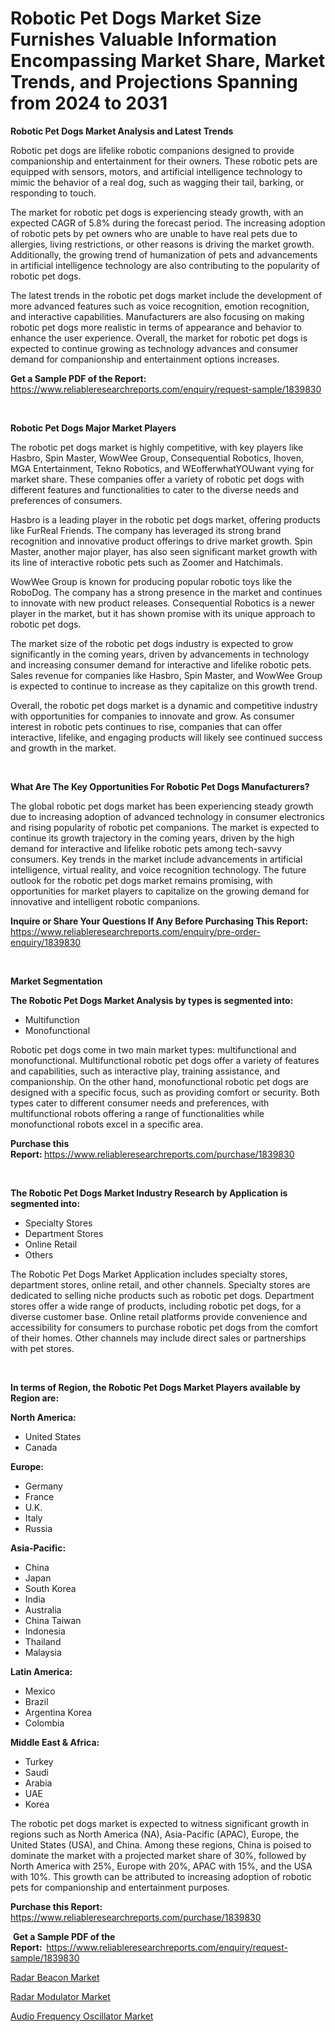 <p><h1>Robotic Pet Dogs Market Size Furnishes Valuable Information Encompassing Market Share, Market Trends, and Projections Spanning from 2024 to 2031</h1></p><p><strong>Robotic Pet Dogs Market Analysis and Latest Trends</strong></p>
<p><p>Robotic pet dogs are lifelike robotic companions designed to provide companionship and entertainment for their owners. These robotic pets are equipped with sensors, motors, and artificial intelligence technology to mimic the behavior of a real dog, such as wagging their tail, barking, or responding to touch.</p><p>The market for robotic pet dogs is experiencing steady growth, with an expected CAGR of 5.8% during the forecast period. The increasing adoption of robotic pets by pet owners who are unable to have real pets due to allergies, living restrictions, or other reasons is driving the market growth. Additionally, the growing trend of humanization of pets and advancements in artificial intelligence technology are also contributing to the popularity of robotic pet dogs.</p><p>The latest trends in the robotic pet dogs market include the development of more advanced features such as voice recognition, emotion recognition, and interactive capabilities. Manufacturers are also focusing on making robotic pet dogs more realistic in terms of appearance and behavior to enhance the user experience. Overall, the market for robotic pet dogs is expected to continue growing as technology advances and consumer demand for companionship and entertainment options increases.</p></p>
<p><strong>Get a Sample PDF of the Report:&nbsp;</strong> <a href="https://www.reliableresearchreports.com/enquiry/request-sample/1839830">https://www.reliableresearchreports.com/enquiry/request-sample/1839830</a></p>
<p>&nbsp;</p>
<p><strong>Robotic Pet Dogs Major Market Players</strong></p>
<p><p>The robotic pet dogs market is highly competitive, with key players like Hasbro, Spin Master, WowWee Group, Consequential Robotics, Ihoven, MGA Entertainment, Tekno Robotics, and WEofferwhatYOUwant vying for market share. These companies offer a variety of robotic pet dogs with different features and functionalities to cater to the diverse needs and preferences of consumers.</p><p>Hasbro is a leading player in the robotic pet dogs market, offering products like FurReal Friends. The company has leveraged its strong brand recognition and innovative product offerings to drive market growth. Spin Master, another major player, has also seen significant market growth with its line of interactive robotic pets such as Zoomer and Hatchimals.</p><p>WowWee Group is known for producing popular robotic toys like the RoboDog. The company has a strong presence in the market and continues to innovate with new product releases. Consequential Robotics is a newer player in the market, but it has shown promise with its unique approach to robotic pet dogs.</p><p>The market size of the robotic pet dogs industry is expected to grow significantly in the coming years, driven by advancements in technology and increasing consumer demand for interactive and lifelike robotic pets. Sales revenue for companies like Hasbro, Spin Master, and WowWee Group is expected to continue to increase as they capitalize on this growth trend.</p><p>Overall, the robotic pet dogs market is a dynamic and competitive industry with opportunities for companies to innovate and grow. As consumer interest in robotic pets continues to rise, companies that can offer interactive, lifelike, and engaging products will likely see continued success and growth in the market.</p></p>
<p>&nbsp;</p>
<p><strong>What Are The Key Opportunities For Robotic Pet Dogs Manufacturers?</strong></p>
<p><p>The global robotic pet dogs market has been experiencing steady growth due to increasing adoption of advanced technology in consumer electronics and rising popularity of robotic pet companions. The market is expected to continue its growth trajectory in the coming years, driven by the high demand for interactive and lifelike robotic pets among tech-savvy consumers. Key trends in the market include advancements in artificial intelligence, virtual reality, and voice recognition technology. The future outlook for the robotic pet dogs market remains promising, with opportunities for market players to capitalize on the growing demand for innovative and intelligent robotic companions.</p></p>
<p><strong>Inquire or Share Your Questions If Any Before Purchasing This Report:</strong> <a href="https://www.reliableresearchreports.com/enquiry/pre-order-enquiry/1839830">https://www.reliableresearchreports.com/enquiry/pre-order-enquiry/1839830</a></p>
<p>&nbsp;</p>
<p><strong>Market Segmentation</strong></p>
<p><strong>The Robotic Pet Dogs Market Analysis by types is segmented into:</strong></p>
<p><ul><li>Multifunction</li><li>Monofunctional</li></ul></p>
<p><p>Robotic pet dogs come in two main market types: multifunctional and monofunctional. Multifunctional robotic pet dogs offer a variety of features and capabilities, such as interactive play, training assistance, and companionship. On the other hand, monofunctional robotic pet dogs are designed with a specific focus, such as providing comfort or security. Both types cater to different consumer needs and preferences, with multifunctional robots offering a range of functionalities while monofunctional robots excel in a specific area.</p></p>
<p><strong>Purchase this Report:&nbsp;</strong><a href="https://www.reliableresearchreports.com/purchase/1839830">https://www.reliableresearchreports.com/purchase/1839830</a></p>
<p>&nbsp;</p>
<p><strong>The Robotic Pet Dogs Market Industry Research by Application is segmented into:</strong></p>
<p><ul><li>Specialty Stores</li><li>Department Stores</li><li>Online Retail</li><li>Others</li></ul></p>
<p><p>The Robotic Pet Dogs Market Application includes specialty stores, department stores, online retail, and other channels. Specialty stores are dedicated to selling niche products such as robotic pet dogs. Department stores offer a wide range of products, including robotic pet dogs, for a diverse customer base. Online retail platforms provide convenience and accessibility for consumers to purchase robotic pet dogs from the comfort of their homes. Other channels may include direct sales or partnerships with pet stores.</p></p>
<p>&nbsp;</p>
<p><strong>In terms of Region, the Robotic Pet Dogs Market Players available by Region are:</strong></p>
<p>
    <p> <strong> North America: </strong>
        <ul>
            <li>United States</li>
            <li>Canada</li>
        </ul>
        </p> 
    <p> <strong> Europe: </strong>
        <ul>
            <li>Germany</li>
            <li>France</li>
            <li>U.K.</li>
            <li>Italy</li>
            <li>Russia</li>
        </ul>
        </p> 
    <p> <strong> Asia-Pacific: </strong>
        <ul>
            <li>China</li>
            <li>Japan</li>
            <li>South Korea</li>
            <li>India</li>
            <li>Australia</li>
            <li>China Taiwan</li>
            <li>Indonesia</li>
            <li>Thailand</li>
            <li>Malaysia</li>
        </ul>
        </p> 
    <p> <strong> Latin America: </strong>
        <ul>
            <li>Mexico</li>
            <li>Brazil</li>
            <li>Argentina Korea</li>
            <li>Colombia</li>
        </ul>
        </p> 
    <p> <strong> Middle East & Africa: </strong>
        <ul>
            <li>Turkey</li>
            <li>Saudi</li>
            <li>Arabia</li>
            <li>UAE</li>
            <li>Korea</li>
        </ul>
    </p>
    </p>
<p><p>The robotic pet dogs market is expected to witness significant growth in regions such as North America (NA), Asia-Pacific (APAC), Europe, the United States (USA), and China. Among these regions, China is poised to dominate the market with a projected market share of 30%, followed by North America with 25%, Europe with 20%, APAC with 15%, and the USA with 10%. This growth can be attributed to increasing adoption of robotic pets for companionship and entertainment purposes.</p></p>
<p><strong>Purchase this Report: </strong><a href="https://www.reliableresearchreports.com/purchase/1839830">https://www.reliableresearchreports.com/purchase/1839830</a></p>
<p>&nbsp;<strong>Get a Sample PDF of the Report:&nbsp;&nbsp;</strong><a href="https://www.reliableresearchreports.com/enquiry/request-sample/1839830">https://www.reliableresearchreports.com/enquiry/request-sample/1839830</a></p>
<p><strong></strong></p>
<p><p><a href="https://github.com/jsmusil/Market-Research-Report-List-2/blob/main/radar-beacon-market.md">Radar Beacon Market</a></p><p><a href="https://github.com/yemakinde/Market-Research-Report-List-2/blob/main/radar-modulator-market.md">Radar Modulator Market</a></p><p><a href="https://github.com/bmorecock/Market-Research-Report-List-2/blob/main/audio-frequency-oscillator-market.md">Audio Frequency Oscillator Market</a></p></p>